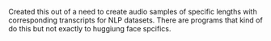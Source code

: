 Created this out of a need to create audio samples of specific lengths with corresponding transcripts for NLP datasets. 
There are programs that kind of do this but not exactly to huggiung face spcifics.

